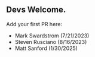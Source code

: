## Devs Welcome.  
Add your first PR here:
- Mark Swardstrom (7/21/2023)
- Steven Rusciano (8/16/2023)
- Matt Sanford (1/30/2025)